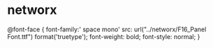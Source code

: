 # networx
@font-face {
    font-family:' space mono'
    src: url("../networx/F16_Panel Font.ttf") format('truetype');
    font-weight: bold;
    font-style: normal;
}
